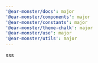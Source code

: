 ```yaml
---
'@ear-monster/docs': major
'@ear-monster/components': major
'@ear-monster/constants': major
'@ear-monster/theme-chalk': major
'@ear-monster/use': major
'@ear-monster/utils': major
---
```


sss
